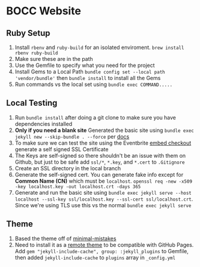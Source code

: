 # BOCC Website

## Ruby Setup
1. Install ``rbenv`` and ``ruby-build`` for an isolated enviroment. ``brew install rbenv ruby-build``
1. Make sure these are in the path 
1. Use the Gemfile to specify what you need for the project 
1. Install Gems to a Local Path ``bundle config set --local path 'vendor/bundle'`` then ``bundle install`` to install all the Gems
1. Run commands vs the local set using ``bundle exec COMMAND.....``


## Local Testing

1. Run ``bundle install`` after doing a git clone to make sure you have dependencies installed 
1. **Only if you need a blank site** Generated the basic site using ``bundle exec jekyll new --skip-bundle . --force`` per [docs](https://docs.github.com/en/pages/setting-up-a-github-pages-site-with-jekyll/creating-a-github-pages-site-with-jekyll)
1. To make sure we can test the site using the Eventbrite [embed checkout](https://www.eventbrite.com/help/en-us/articles/347218/how-to-sell-eventbrite-tickets-on-your-website-through-an-embedded-checkout/) generate a self signed SSL Certificate
  1. The Keys are self-signed so there shouldn't be an issue with them on Github, but just to be safe add ``ssl/*``, ``*.key``, and ``*.cert`` to ``.Gitignore``
  1. Create an SSL directory in the local branch
  1. Generate the self-signed cert. You can generate fake info except for **Common Name (CN)** which must be ``localhost``. ``openssl req -new -x509 -key localhost.key -out localhost.crt -days 365``
1. Generate and run the basic site using ``bundle exec jekyll serve --host localhost --ssl-key ssl/localhost.key --ssl-cert ssl/localhost.crt``. Since we're using TLS use this vs the normal ``bundle exec jekyll serve``


## Theme 
1. Based the theme off of [minimal-mistakes](https://github.com/mmistakes/minimal-mistakes)
1. Need to install it as a [remote theme](https://mmistakes.github.io/minimal-mistakes/docs/quick-start-guide/) 
to be compatible with GitHub Pages. Add ``gem "jekyll-include-cache", group: :jekyll_plugins`` to Gemfile, then added ``jekyll-include-cache`` to ``plugins`` array in ``_config.yml``
